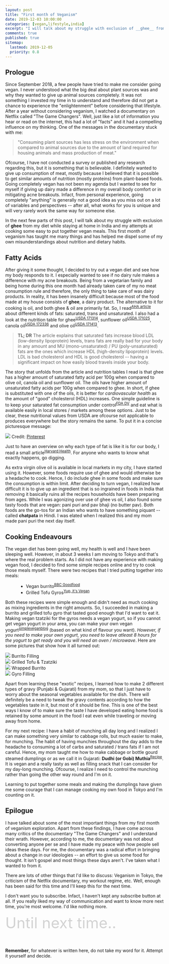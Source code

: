 ```yaml
---
layout: post
title: "First month of Veganism"
date: 2019-12-03 10:00:00
categories: [vegan,lifestyle,india]
excerpt: "I will talk about my struggle with exclusion of __ghee__ from my diet while staying at home in India and my attempts at cooking some easy to put together vegan meals. This first month of veganism has taught me many things and has helped me dispel some of my own misunderstandings about nutrition and dietary habits."
comments: true
published: true
sitemap:
  lastmod: 2019-12-05
  priority: 0.8
---
```


## Prologue

Since September 2018, a few people have tried to make me consider going vegan. I never understood what the big deal about plant sources was and why they wanted to give up animal sources completely. It was not something I invested my time in to understand and therefore did not get a chance to experience the "enlightenment" before considering that lifestyle. After a year without considering veganism, I watched a documentary on Netflix called "The Game Changers". Well, just like a lot of information you hear or read on the internet, this had a lot of "facts" and it had a compelling influence on my thinking. One of the messages in the documentary stuck with me:

> "Consuming plant sources has less stress on the environment when compared to animal sources due to the amount of land required for housing animals and mass production of meat."

Ofcourse, I have not conducted a survey or published any research regarding this, but it is something that is believable. I definitely wanted to give up consumption of meat, mostly because I believed that it is possible to get similar amounts of nutrition (mostly proteins) from plant-based foods. Going completely vegan has not been my agenda but I wanted to see for myself if giving up dairy made a difference in my overall body comfort or in mitigating acne breakouts. Infact, from personal experience, going completely "anything" is generally not a good idea as you miss out on a lot of variables and perspectives -- after all, what works for you is unique and will very rarely work the same way for someone else.

In the next few parts of this post, I will talk about my struggle with exclusion of __ghee__ from my diet while staying at home in India and my attempts at cooking some easy to put together vegan meals. This first month of veganism has taught me many things and has helped me dispel some of my own misunderstandings about nutrition and dietary habits.

## Fatty Acids

After giving it some thought, I decided to try out a vegan diet and see how my body responds to it. I especially wanted to see if no dairy rule makes a difference with my acne breakouts. Being from a vegetarian family and being home during this one month had already taken care of my no meat consumption rule and therefore, the only thing to take care of was dairy products. In reality, it has been insanely difficult because most of the food made at my house consists of __ghee__, a dairy product. The alternative to it for cooking is oil, and both ghee & oil are primarily fat. So, I read<sup>[AHA article](https://www.heart.org/en/health-topics/cholesterol/prevention-and-treatment-of-high-cholesterol-hyperlipidemia/the-skinny-on-fats)</sup> about different kinds of fats: saturated, trans and unsaturated. I also had a look at the nutrition table for ghee<sup>[USDA 171314](https://fdc.nal.usda.gov/fdc-app.html#/food-details/171314/nutrients)</sup>, sunflower oil<sup>[USDA 171025](https://fdc.nal.usda.gov/fdc-app.html#/food-details/171025/nutrients)</sup>, canola oil<sup>[USDA 172336](https://fdc.nal.usda.gov/fdc-app.html#/food-details/172336/nutrients)</sup> and olive oil<sup>[USDA 171413](https://fdc.nal.usda.gov/fdc-app.html#/food-details/171413/nutrients)</sup>.

> __TL; DR__ The article explains that saturated fats increase blood LDL (low-density lipoprotein) levels, trans fats are really bad for your body in any amount and MU (mono-unsaturated) / PU (poly-unsaturated) fats are the ones which increase HDL (high-density lipoprotein) levels. LDL is bad cholesterol and HDL is good cholesterol -- having a significant impact on how easily blood travels inside your body.

<!-- I have explained the difference between different kinds of fats and what they are in one of my [other blog posts](). Coming back to this post, -->
The story that unfolds from the article and nutrition tables I read is that ghee has a higher amount of saturated fatty acid per 100g when compared to olive oil, canola oil and sunflower oil. The oils have higher amount of unsaturated fatty acids per 100g when compared to ghee. In short, if ghee is substituted with one of the oils, it is better for _cardiovascular health_ as the amount of "good" cholesterol (HDL) increases. One simple guideline is to keep your saturated fat consumption under control<sup>[FDA DV](https://www.accessdata.fda.gov/scripts/interactivenutritionfactslabel/saturated-fat.html#smc-5)</sup> and eat what is available easily in local stores / markets among these options. Just to be clear, these nutritional values from USDA are ofcourse not applicable to produces everywhere but the story remains the same. To put it in a concise picturesque message:
<!-- Consumption of ghee is okay as long as the amount of saturated fat you consume stays below recommended DV<sup>[FDA DV](https://www.accessdata.fda.gov/scripts/interactivenutritionfactslabel/saturated-fat.html#smc-5)</sup> (daily value) and the actual value for everyone differs -->

<div class="feature-image">
  <img src="/img/post_imgs/fats_quality.jpg" />
  <span class="image-credit"> Credit: <a href="https://i.pinimg.com/originals/5e/ce/f2/5ecef292fada1c9b469b8a051111c490.jpg">Pinterest</a> </span>
</div>

Just to have an overview on why each type of fat is like it is for our body, I read a small article<sup>[Harvard Health](https://www.health.harvard.edu/staying-healthy/the-truth-about-fats-bad-and-good)</sup>. For anyone who wants to know what exactly happens, go digging.

As extra virgin olive oil is available in local markets in my city, I have started using it. However, some foods require use of ghee and would otherwise be a headache to cook. Hence, I do include ghee in some foods and make sure the consumption is within limit. After deciding to turn vegan, I realized how difficult it is to give up an ingredient that is so ingrained in foods in India that removing it basically ruins all the recipes households have been preparing from ages. While I was agonizing over use of ghee vs oil, I also found some tasty foods that are vegan: pani puri and pav bhaji (no butter pav). Both foods are the go-tos for an Indian who wants to have something piquant -- called __chatpata__ in Hindi. I was elated when I realized this and my mom made pani puri the next day itself.

## Cooking Endeavours

The vegan diet has been going well, my health is well and I have been sleeping well. However, in about 3 weeks I am moving to Tokyo and that's where the real problem starts. As I did not have any experience with making vegan food, I decided to find some simple recipes online and try to cook those meals myself. There were two recipes that I tried putting together into meals:
  
<ul style="list-style-type: disc; margin-left: 3em">
  <li> Vegan burrito<sup><a href="https://www.bbcgoodfood.com/recipes/vegan-burritos">BBC Goodfood</a></sup></li>
  <li> Grilled Tofu Gyros<sup><a href="https://yupitsvegan.com/grilled-tofu-gyros/">Yup, it's Vegan</a></sup> </li>
</ul>

Both these recipes were simple enough and didn't need as much cooking as mixing ingredients in the right amounts. So, I succeeded in making a burrito and grilled tofu gyro that tasted good enough that I'd want to eat it. Making vegan tzatziki for the gyros needs a vegan yogurt, so if you cannot get vegan yogurt in your area, you can make your own vegan yogurt<sup>[simpleveganblog](https://simpleveganblog.com/soy-yogurt/print/8838/)</sup> (based on what kind of flavour you want). _However, if you need to make your own yogurt, you need to leave atleast 8 hours for the yogurt to get ready and you will need an oven / microwave_. Here are some pictures that show how it all turned out:

<div class="row">
  <div class="col l5">
    <div class="feature-image">
      <img src="/img/post_imgs/burrito_filling.jpg" />
      <span class="image-credit"> Burrito Filling </span>
    </div>
  </div>
  <div class="col l5">
    <div class="feature-image">
      <img src="/img/post_imgs/grill_and_tzatziki.jpg" />
      <span class="image-credit"> Grilled Tofu & Tzatziki </span>
    </div>
  </div>
</div>
<div class="row">
  <div class="col l5">
    <div class="feature-image">
      <img src="/img/post_imgs/burrito_wrapped.jpg" />
      <span class="image-credit"> Wrapped Burrito </span>
    </div>
  </div>
  <div class="col l5">
    <div class="feature-image">
      <img src="/img/post_imgs/gyro_filling.jpg" />
      <span class="image-credit"> Gyro Filling </span>
    </div>
  </div>
</div>

Apart from learning these "exotic" recipes, I learned how to make 2 different types of gravy (Punjabi & Gujarati) from my mom, so that I just have to worry about the seasonal vegetables available for the dish. There will definitely be a need to tweak the gravy contents according to how the vegetables taste in it, but most of it should be fine. This is one of the best ways I know of to make sure the taste I have developed eating home food is retained by some amount in the food I eat even while traveling or moving away from home.

For my next recipe: I have a habit of munching all day long and I realized I can make something very similar to cabbage rolls, but much easier to make, for munching. The habit of having munchies throughout the day adds to the headache to consuming a lot of carbs and saturated / trans fats if I am not careful. Hence, my mom taught me how to make cabbage or bottle gourd steamed dumplings or as we call it in Gujarati: __Dudhi (or Gobi) Muthia__<sup>[Recipe](https://www.tarladalal.com/Doodhi-Muthia-(-Gujarati-Recipe)-553r)</sup>. It is vegan and a really tasty as well as filling snack that I can consider for my day-long munching. Ofcourse, I realize I need to control the munching rather than going the other way round and I'm on it.

Learning to put together some meals and making the dumplings have given me some courage that I can manage cooking my own food in Tokyo and I'm counting on it.

## Epilogue
 
I have talked about some of the most important things from my first month of veganism exploration. Apart from these findings, I have come across many critics of the documentary "The Game Changers" and I understand their wrath. However, according to me, the documentary was not about converting anyone per se and I have made my peace with how people sell ideas these days. For me, the documentary was a radical effort in bringing about a change in our ideologies -- an effort to give us some food for thought. It isn't gospel and most things these days aren't. I've taken what I wanted to from it.

There are lots of other things that I'd like to discuss: Veganism in Tokyo, the criticism of the Netflix documentary, my workout regime, etc. Well, enough has been said for this time and I'll keep this for the next time.

I don't want you to subscribe. Infact, I haven't kept any subscribe button at all. If you really liked my way of communication and want to know more next time, you're most welcome. I'd like nothing more.

<div style="font-size: 48px; color: rgba(211, 211, 211, 1); margin-bottom: 50px">
  Until next time..
</div>

<p class="notice"> <strong>Remember</strong>, for whatever is written here, do not take my word for it. Attempt it yourself and decide. </p>

